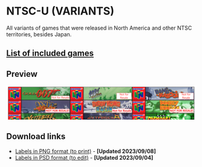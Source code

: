 # NTSC-U (VARIANTS)

All variants of games that were released in North America and other NTSC territories, besides Japan.

## [List of included games](files/ntsc-u-variants-games.txt)

## Preview

![NTSC-U variants preview](img/ntsc-u-variants-preview.png)

## Download links

- [Labels in PNG format (to print)](files/ntsc-u-variants-images.zip) - **[Updated 2023/09/08]**
- [Labels in PSD format (to edit)](files/ntsc-u-variants-templates.zip) - **[Updated 2023/09/04]**
